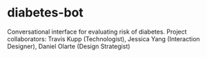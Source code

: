 # diabetes-bot
Conversational interface for evaluating risk of diabetes.
Project collaborators:
Travis Kupp (Technologist),
Jessica Yang (Interaction Designer),
Daniel Olarte (Design Strategist)
